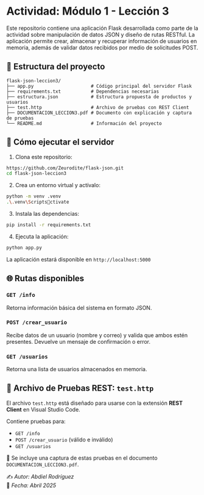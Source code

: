 # Actividad: Módulo 1 - Lección 3

Este repositorio contiene una aplicación Flask desarrollada como parte de la actividad sobre manipulación de datos JSON y diseño de rutas RESTful. La aplicación permite crear, almacenar y recuperar información de usuarios en memoria, además de validar datos recibidos por medio de solicitudes POST.

## 📁 Estructura del proyecto

```
flask-json-leccion3/
├── app.py                     # Código principal del servidor Flask
├── requirements.txt           # Dependencias necesarias
├── estructura.json            # Estructura propuesta de productos y usuarios
├── test.http                  # Archivo de pruebas con REST Client
├── DOCUMENTACION_LECCION3.pdf # Documento con explicación y captura de pruebas
└── README.md                  # Información del proyecto
```

## 🚀 Cómo ejecutar el servidor

1. Clona este repositorio:

```bash
https://github.com/Zeurodite/flask-json.git
cd flask-json-leccion3
```

2. Crea un entorno virtual y actívalo:

```bash
python -m venv .venv
.\.venv\Scriptsctivate
```

3. Instala las dependencias:

```bash
pip install -r requirements.txt
```

4. Ejecuta la aplicación:

```bash
python app.py
```

La aplicación estará disponible en `http://localhost:5000`

## 🌐 Rutas disponibles

### `GET /info`
Retorna información básica del sistema en formato JSON.

### `POST /crear_usuario`
Recibe datos de un usuario (nombre y correo) y valida que ambos estén presentes. Devuelve un mensaje de confirmación o error.

### `GET /usuarios`
Retorna una lista de usuarios almacenados en memoria.

## 🧪 Archivo de Pruebas REST: `test.http`

El archivo `test.http` está diseñado para usarse con la extensión **REST Client** en Visual Studio Code.

Contiene pruebas para:

- `GET /info`
- `POST /crear_usuario` (válido e inválido)
- `GET /usuarios`

📸 Se incluye una captura de estas pruebas en el documento `DOCUMENTACION_LECCION3.pdf`.



✍️ _Autor: Abdiel Rodríguez_  
📅 _Fecha: Abril 2025_
